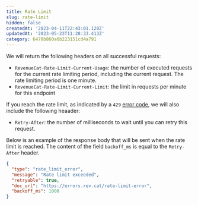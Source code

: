 ```yaml
---
title: Rate Limit
slug: rate-limit
hidden: false
createdAt: '2023-04-11T22:43:01.120Z'
updatedAt: '2023-05-23T11:28:33.413Z'
category: 6478b860a6b223151cd4a791
---
```

We will return the following headers on all successful requests:

- `RevenueCat-Rate-Limit-Current-Usage`: the number of executed requests for the current rate limiting period, including the current request. The rate limiting period is one minute.
- `RevenueCat-Rate-Limit-Current-Limit`: the limit in requests per minute for this endpoint

If you reach the rate limit, as indicated by a `429` [error code](https://www.revenuecat.com/reference/error-codes), we will also include the following heaader:

- `Retry-After`: the number of milliseconds to wait until you can retry this request.

Below is an example of the response body that will be sent when the rate limit is reached. The content of the field `backoff_ms` is equal to the `Retry-After` header.

```json Sample error response
{
  "type": "rate_limit_error",
  "message": "Rate limit exceeded",
  "retryable": true,
  "doc_url": "https://errors.rev.cat/rate-limit-error",
  "backoff_ms": 1000
}
```